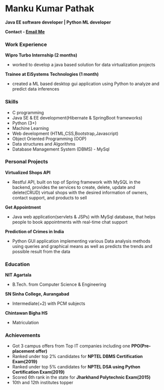 # Manku Kumar Pathak 
**Java EE software developer | Python ML developer**

**Contact -  [Email Me](mankup1999@gmail.com)**

### Work Experience
**Wipro Turbo Internship (2 months)**
- worked to develop a java based solution for data virtualization projects

**Trainee at EiSystems Technologies (1 month)**
- created a ML based desktop gui application using Python to analyze and predict data inferences

### Skills
- C programming
- Java SE & EE development(Hibernate & SpringBoot frameworks)
- Python (3+)
- Machine Learning
- Web development (HTML,CSS,Bootstrap,Javascript)
- Object Oriented Programming (OOP)
- Data structures and Algorithms
- Database Management System (DBMS) - MySql

### Personal Projects
**Virtualized Shops API**
- Restful API, built on top of Spring framework with MySQL in the backend, provides the services to create, delete, update and delete(CRUD) virtual shops with the desired information of owners, contact support, and products to sell

**Get Appointment**
- Java web application(servlets & JSPs) with MySql database, that helps people to book appointments with real-time chat support

**Prediction of Crimes in India**
- Python GUI application implementing various Data analysis methods using queries and graphical means as well as predicts the trends and possible result from the data

### Education
**NIT Agartala**
- B.Tech. from Computer Science & Engineering

**SN Sinha College, Aurangabad**
- Intermediate(+2) with PCM subjects

**Chintawan Bigha HS**
- Matriculation


### Achievements 
- Got 3 campus offers from Top IT companies including one **PPO(Pre-placement offer)**
- Ranked under top 2% candidates for **NPTEL DBMS Certification Exam(2019)**
- Ranked under top 5% candidates for **NPTEL DSA using Python Certification Exam(2019)**
- Scored 6th rank in the state for **Jharkhand Polytechnic Exam(2015)**
- 10th and 12th institutes topper
